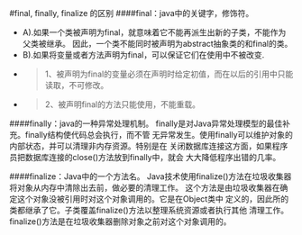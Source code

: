 #final, finally, finalize 的区别
####final：java中的关键字，修饰符。
* A).如果一个类被声明为final，就意味着它不能再派生出新的子类，不能作为父类被继承。
因此，一个类不能同时被声明为abstract抽象类的和final的类。
* B).如果将变量或者方法声明为final，可以保证它们在使用中不被改变.
* >1、被声明为final的变量必须在声明时给定初值，而在以后的引用中只能读取，不可修改。 
* >2、被声明final的方法只能使用，不能重载。

####finally：java的一种异常处理机制。
finally是对Java异常处理模型的最佳补充。finally结构使代码总会执行，而不管
无异常发生。使用finally可以维护对象的内部状态，并可以清理非内存资源。特别是在
关闭数据库连接这方面，如果程序员把数据库连接的close()方法放到finally中，就会
大大降低程序出错的几率。

####finalize：Java中的一个方法名。
Java技术使用finalize()方法在垃圾收集器将对象从内存中清除出去前，做必要的清理工作。
这个方法是由垃圾收集器在确定这个对象没被引用时对这个对象调用的。它是在Object类中
定义的，因此所的类都继承了它。子类覆盖finalize()方法以整理系统资源或者执行其他
清理工作。finalize()方法是在垃圾收集器删除对象之前对这个对象调用的。

